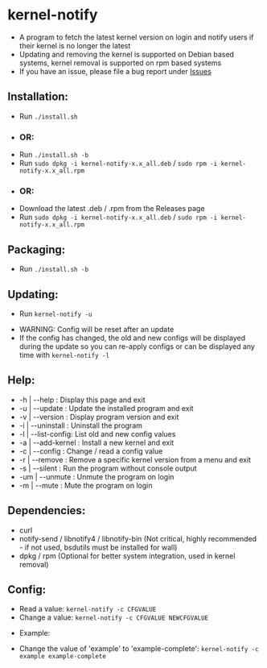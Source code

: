 # kernel-notify
 - A program to fetch the latest kernel version on login and notify users if their kernel is no longer the latest
 - Updating and removing the kernel is supported on Debian based systems, kernel removal is supported on rpm based systems
 - If you have an issue, please file a bug report under [Issues](https://github.com/Dragon8oy/kernel-notify/issues "Issues")

## Installation:
 * Run `./install.sh`
 - ### OR:
 * Run `./install.sh -b`
 * Run `sudo dpkg -i kernel-notify-x.x_all.deb` / `sudo rpm -i kernel-notify-x.x_all.rpm`
 - ### OR:
 * Download the latest .deb / .rpm from the Releases page
 * Run `sudo dpkg -i kernel-notify-x.x_all.deb` / `sudo rpm -i kernel-notify-x.x_all.rpm`

## Packaging:
 * Run `./install.sh -b`

## Updating:
 * Run `kernel-notify -u`
 - WARNING: Config will be reset after an update
 - If the config has changed, the old and new configs will be displayed during the update so you can re-apply configs or can be displayed any time with `kernel-notify -l`

## Help:
 * -h  | --help       : Display this page and exit
 * -u  | --update     : Update the installed program and exit
 * -v  | --version    : Display program version and exit
 * -i  | --uninstall  : Uninstall the program
 * -l  | --list-config: List old and new config values
 * -a  | --add-kernel : Install a new kernel and exit
 * -c  | --config     : Change / read a config value
 * -r  | --remove     : Remove a specific kernel version from a menu and exit
 * -s  | --silent     : Run the program without console output
 * -um | --unmute     : Unmute the program on login
 * -m  | --mute       : Mute the program on login

## Dependencies:
 * curl
 * notify-send / libnotify4 / libnotify-bin (Not critical, highly recommended - if not used, bsdutils must be installed for wall)
 * dpkg / rpm (Optional for better system integration, used in kernel removal)

## Config:
 * Read a value:   `kernel-notify -c CFGVALUE`
 * Change a value: `kernel-notify -c CFGVALUE NEWCFGVALUE`

 - Example:
 * Change the value of 'example' to 'example-complete': `kernel-notify -c example example-complete`
